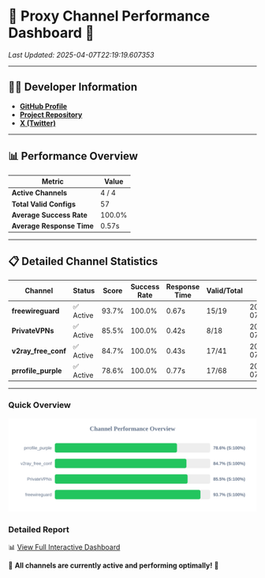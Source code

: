# 🌟 Proxy Channel Performance Dashboard 🌟

_Last Updated: 2025-04-07T22:19:19.607353_

---

## 👩‍💻 Developer Information

- **[GitHub Profile](https://github.com/4n0nymou3)**  
- **[Project Repository](https://github.com/4n0nymou3/multi-proxy-config-fetcher)**  
- **[X (Twitter)](https://x.com/4n0nymou3)**  

---

## 📊 Performance Overview

| Metric                | Value       |
|-----------------------|-------------|
| **Active Channels**   | 4 / 4       |
| **Total Valid Configs** | 57          |
| **Average Success Rate** | 100.0%      |
| **Average Response Time** | 0.57s       |

---

## 📋 Detailed Channel Statistics

| Channel          | Status     | Score  | Success Rate | Response Time | Valid/Total | Last Success               |
|------------------|------------|--------|--------------|---------------|-------------|----------------------------|
| **freewireguard**  | ✅ Active  | 93.7%  | 100.0% | 0.67s         | 15/19       | 2025-04-07T22:19:19.605526 |
| **PrivateVPNs**  | ✅ Active  | 85.5%  | 100.0% | 0.42s         | 8/18       | 2025-04-07T22:19:18.908413 |
| **v2ray_free_conf**  | ✅ Active  | 84.7%  | 100.0% | 0.43s         | 17/41       | 2025-04-07T22:19:18.458311 |
| **prrofile_purple**  | ✅ Active  | 78.6%  | 100.0% | 0.77s         | 17/68       | 2025-04-07T22:19:17.995451 |

---

### Quick Overview
<div align="center">
  <a href="https://raw.githubusercontent.com/nullluser/NullRepo/refs/heads/main/assets/channel_stats_chart.svg">
    <img src="https://raw.githubusercontent.com/nullluser/NullRepo/refs/heads/main/assets/channel_stats_chart.svg" alt="Source Performance Statistics" width="800">
  </a>
</div>

### Detailed Report
📊 [View Full Interactive Dashboard](https://htmlpreview.github.io/?https://github.com/nullluser/NullRepo/blob/main/assets/performance_report.html)

🎉 **All channels are currently active and performing optimally!** 🎉
